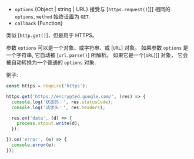 <!-- YAML
added: v0.3.6
changes:
  - version: v7.5.0
    pr-url: https://github.com/nodejs/node/pull/10638
    description: The `options` parameter can be a WHATWG `URL` object.
-->
- `options` {Object | string | URL} 接受与 [`https.request()`][] 
   相同的 `options`, `method` 始终设置为 `GET`.
- `callback` {Function}

类似 [`http.get()`]，但是用于 HTTPS。

参数 `options` 可以是一个对象、或字符串、或 [`URL`] 对象。
如果参数 `options` 是一个字符串, 它自动被 [`url.parse()`] 所解析。
如果它是一个[`URL`][] 对象， 它会被自动转换为一个普通的 `options` 对象.

例子:

```js
const https = require('https');

https.get('https://encrypted.google.com/', (res) => {
  console.log('状态码：', res.statusCode);
  console.log('请求头：', res.headers);

  res.on('data', (d) => {
    process.stdout.write(d);
  });

}).on('error', (e) => {
  console.error(e);
});
```

